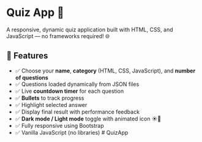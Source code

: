 # Quiz App 🧠

A responsive, dynamic quiz application built with HTML, CSS, and JavaScript — no frameworks required! 🌐

## 🎯 Features

- ✅ Choose your **name**, **category** (HTML, CSS, JavaScript), and **number of questions**
- ✅ Questions loaded dynamically from JSON files
- ✅ Live **countdown timer** for each question
- ✅ **Bullets** to track progress
- ✅ Highlight selected answer
- ✅ Display final result with performance feedback
- ✅ **Dark mode / Light mode** toggle with animated icon ☀️🌙
- ✅ Fully responsive using Bootstrap
- ✅ Vanilla JavaScript (no libraries)
#   Q u i z A p p  
 